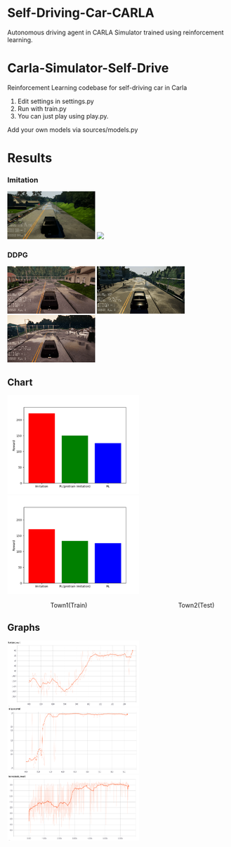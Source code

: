 # Self-Driving-Car-CARLA
 Autonomous driving agent in CARLA Simulator trained using reinforcement learning.
 
 # Carla-Simulator-Self-Drive
Reinforcement Learning codebase for self-driving car in Carla

1. Edit settings in settings.py
2. Run with train.py
3. You can just play using play.py.


Add your own models via sources/models.py

# Results

### Imitation
<img src="./assets/imitation1.gif" width="200"/>   <img src="./assets/imitation2.gif" width="200"/>

### DDPG
![image](./assets/avoid.gif)    ![image](./assets/straight.gif) ![image](./assets/turn.gif)

## Chart
<img src="./assets/result1.png" width="300"/>       <img src="./assets/result2.png" width="300"/>


&ensp;&ensp;&ensp;&ensp;&ensp;&ensp;&ensp;&ensp;&ensp;&ensp;&ensp;&ensp;&ensp;&ensp;Town1(Train) &ensp;&ensp;&ensp;&ensp;&ensp;&ensp;&ensp;&ensp;&ensp;&ensp;&ensp;&ensp;&ensp;&ensp;&ensp;&ensp;&ensp;&ensp;&ensp;&ensp;&ensp;&ensp;&ensp;&ensp;&ensp;&ensp;&ensp;&ensp;&ensp;Town2(Test)  

## Graphs

<img src="./assets/pendulum-v0.png" width="300" height = "150"/>     <img src="./assets/MountainCarContinuous-v0.png" width="300" height = "150"/>      <img src="./assets/LunarLanderContinuous-v2.png" width="300" height = "150"/>   


